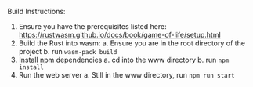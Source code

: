 Build Instructions:
1. Ensure you have the prerequisites listed here: https://rustwasm.github.io/docs/book/game-of-life/setup.html
2. Build the Rust into wasm:
  a. Ensure you are in the root directory of the project
  b. run `wasm-pack build`
3. Install npm dependencies
  a. cd into the www directory
  b. run `npm install`
4. Run the web server
  a. Still in the www directory, run `npm run start`